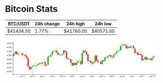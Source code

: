 # Bitcoin Stats

BTC/USDT|24h change|24h high|24h low|
|---|---|---|---|
|$41434.50|1.77%|$41760.00|$40571.00|

<img src="./chart.svg">
